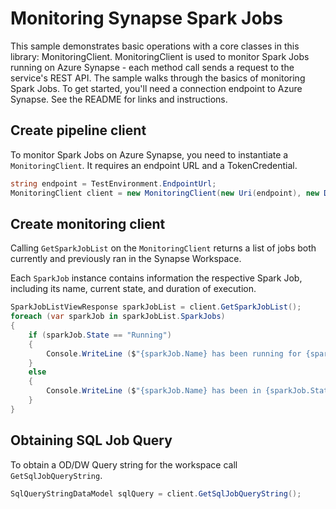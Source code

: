 # Monitoring Synapse Spark Jobs

This sample demonstrates basic operations with a core classes in this library: MonitoringClient. MonitoringClient is used to monitor Spark Jobs running on Azure Synapse - each method call sends a request to the service's REST API. The sample walks through the basics of monitoring Spark Jobs. To get started, you'll need a connection endpoint to Azure Synapse. See the README for links and instructions.

## Create pipeline client

To monitor Spark Jobs on Azure Synapse, you need to instantiate a `MonitoringClient`. It requires an endpoint URL and a TokenCredential.

```C# Snippet:CreateMonitoringClient
string endpoint = TestEnvironment.EndpointUrl;
MonitoringClient client = new MonitoringClient(new Uri(endpoint), new DefaultAzureCredential());
```

## Create monitoring client

Calling `GetSparkJobList` on the `MonitoringClient` returns a list of jobs both currently and previously ran in the Synapse Workspace.

Each `SparkJob` instance contains information the respective Spark Job, including its name, current state, and duration of execution.

```C# Snippet:GetSparkJobList
SparkJobListViewResponse sparkJobList = client.GetSparkJobList();
foreach (var sparkJob in sparkJobList.SparkJobs)
{
    if (sparkJob.State == "Running")
    {
        Console.WriteLine ($"{sparkJob.Name} has been running for {sparkJob.RunningDuration}");
    }
    else
    {
        Console.WriteLine ($"{sparkJob.Name} has been in {sparkJob.State} for {sparkJob.QueuedDuration}");
    }
}
```

## Obtaining SQL Job Query

To obtain a OD/DW Query string for the workspace call `GetSqlJobQueryString`.

```C# Snippet:GetSqlJobQueryString
SqlQueryStringDataModel sqlQuery = client.GetSqlJobQueryString();
```
